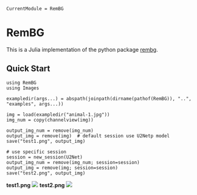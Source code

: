 ```@meta
CurrentModule = RemBG
```

# RemBG

This is a Julia implementation of the python package [rembg](https://github.com/danielgatis/rembg).

## Quick Start
```@example
using RemBG
using Images

exampledir(args...) = abspath(joinpath(dirname(pathof(RemBG)), "..", "examples", args...))

img = load(exampledir("animal-1.jpg"))
img_num = copy(channelview(img))

output_img_num = remove(img_num)
output_img = remove(img)  # default session use U2Netp model
save("test1.png", output_img)

# use specific session
session = new_session(U2Net)
output_img_num = remove(img_num; session=session)
output_img = remove(img; session=session)
save("test2.png", output_img)
```
**test1.png**
![](test1.png)
**test2.png**
![](test2.png)